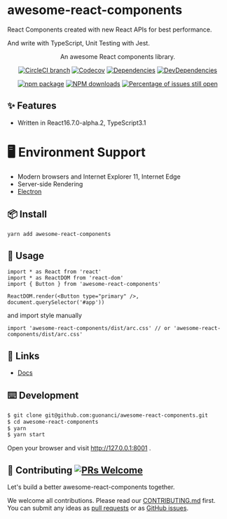 # awesome-react-components
React Components created with new React APIs for best performance.

And write with TypeScript, Unit Testing with Jest.

<div align="center">

An awesome React components library.

[![CircleCI branch](https://img.shields.io/circleci/project/github/guonanci/awesome-react-components/master.svg?style=flat-square)](https://circleci.com/gh/guonanci/awesome-react-components)
[![Codecov](https://img.shields.io/codecov/c/github/guonanci/awesome-react-components/master.svg?style=flat-square)](https://codecov.io/gh/guonanci/awesome-react-components/branch/master)
[![Dependencies](https://img.shields.io/david/guonanci/awesome-react-components.svg)](https://david-dm.org/guonanci/awesome-react-components)
[![DevDependencies](https://img.shields.io/david/dev/guonanci/awesome-react-components.svg)](https://david-dm.org/guonanci/awesome-react-components?type=dev)

[![npm package](https://img.shields.io/npm/v/awesome-react-components.svg?style=flat-square)](https://www.npmjs.org/package/awesome-react-components)
[![NPM downloads](http://img.shields.io/npm/dm/awesome-react-components.svg?style=flat-square)](http://npmjs.com/awesome-react-components)
[![Percentage of issues still open](http://isitmaintained.com/badge/open/guonanci/awesome-react-components.svg)](http://isitmaintained.com/project/guonanci/awesome-react-components "Percentage of issues still open")


</div>


## ✨ Features

- Written in React16.7.0-alpha.2, TypeScript3.1

# 🖥 Environment Support

* Modern browsers and Internet Explorer 11, Internet Edge
* Server-side Rendering
* [Electron](http://electron.atom.io/)

## 📦 Install

```bash
yarn add awesome-react-components
```

## 🔨 Usage

```tsx
import * as React from 'react'
import * as ReactDOM from 'react-dom'
import { Button } from 'awesome-react-components'

ReactDOM.render(<Button type="primary" />, document.querySelector('#app'))
```

and import style manually
```tsx
import 'awesome-react-components/dist/arc.css' // or 'awesome-react-components/dist/arc.css'
```

## 🔗 Links

- [Docs](https://guonanci.github.io/awesome-react-components/)


## ⌨️ Development

```bash
$ git clone git@github.com:guonanci/awesome-react-components.git
$ cd awesome-react-components
$ yarn
$ yarn start
```

Open your browser and visit http://127.0.0.1:8001 .

## 🤝 Contributing [![PRs Welcome](https://img.shields.io/badge/PRs-welcome-brightgreen.svg?style=flat-square)](http://makeapullrequest.com)

Let's build a better awesome-react-components together.

We welcome all contributions. Please read our [CONTRIBUTING.md](https://github.com/guonanci/awesome-react-components/blob/master/.github/CONTRIBUTING.md) first.
You can submit any ideas as [pull requests](https://github.com/guonanci/awesome-react-components/pulls) or as [GitHub issues](https://github.com/guonanci/awesome-react-components/issues).

